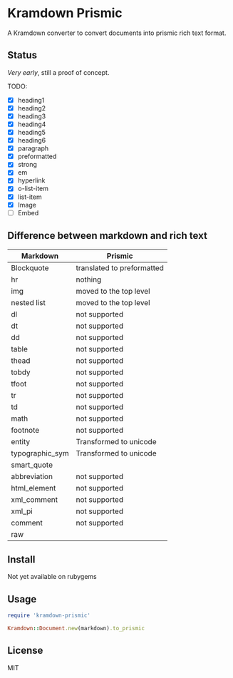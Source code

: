 # Kramdown Prismic

A Kramdown converter to convert documents into prismic rich text format.

## Status

*Very early*, still a proof of concept.

TODO:

- [x] heading1
- [x] heading2
- [x] heading3
- [x] heading4
- [x] heading5
- [x] heading6
- [x] paragraph
- [x] preformatted
- [x] strong
- [x] em
- [x] hyperlink
- [x] o-list-item
- [x] list-item
- [x] Image
- [ ] Embed

## Difference between markdown and rich text

| Markdown         | Prismic                    |
|------------------|----------------------------|
| Blockquote       | translated to preformatted |
| hr               | nothing                    |
| img              | moved to the top level     |
| nested list      | moved to the top level     |
| dl               | not supported              |
| dt               | not supported              |
| dd               | not supported              |
| table            | not supported              |
| thead            | not supported              |
| tobdy            | not supported              |
| tfoot            | not supported              |
| tr               | not supported              |
| td               | not supported              |
| math             | not supported              |
| footnote         | not supported              |
| entity           | Transformed to unicode     |
| typographic_sym  | Transformed to unicode     |
| smart_quote      |                            |
| abbreviation     | not supported              |
| html_element     | not supported              |
| xml_comment      | not supported              |
| xml_pi           | not supported              |
| comment          | not supported              |
| raw              |                            |

## Install

Not yet available on rubygems

## Usage

```ruby
require 'kramdown-prismic'

Kramdown::Document.new(markdown).to_prismic
```

## License

MIT
